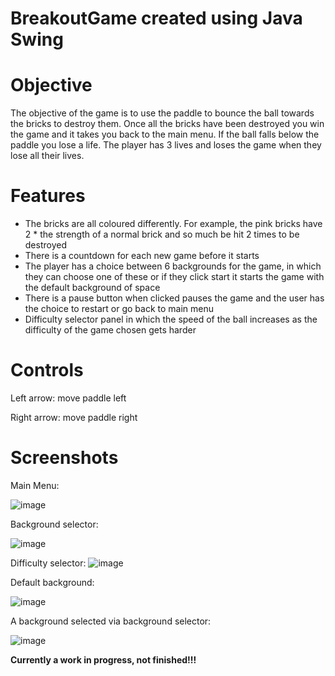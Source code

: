 # BreakoutGame created using **Java Swing**
# Objective
The objective of the game is to use the paddle to bounce the ball towards the bricks to destroy them. Once all the bricks have been destroyed you win the game and it takes you back to the main menu. If the ball falls below the paddle you lose a life. The player has 3 lives and loses the game when they lose all their lives.
# Features
- The bricks are all coloured differently. For example, the pink bricks have 2 * the strength of a normal brick and so much be hit 2 times to be destroyed
- There is a countdown for each new game before it starts 
- The player has a choice between 6 backgrounds for the game, in which they can choose one of these or if they click start it starts the game with the default background of space
- There is a pause button when clicked pauses the game and the user has the choice to restart or go back to main menu
- Difficulty selector panel in which the speed of the ball increases as the difficulty of the game chosen gets harder

# Controls
Left arrow: move paddle left

Right arrow: move paddle right 

# Screenshots 
Main Menu: 

![image](https://user-images.githubusercontent.com/41571606/187329406-4977aa99-06d3-4cd6-88a9-f9343aaf5760.png)

Background selector:

![image](https://user-images.githubusercontent.com/41571606/187329823-a0ba751b-1b81-49d7-9439-75aff0c40910.png)

Difficulty selector:
![image](https://user-images.githubusercontent.com/41571606/188009830-ae599ed8-63ca-4315-8feb-913d5ee3746d.png)

Default background:

![image](https://user-images.githubusercontent.com/41571606/187321302-2fd32b5c-00fe-4749-8dbb-44e8fa824e66.png)

A background selected via background selector: 

![image](https://user-images.githubusercontent.com/41571606/187830093-e5dad32e-9bc9-45da-9d38-c5190576bbea.png)


**Currently a work in progress, not finished!!!**
